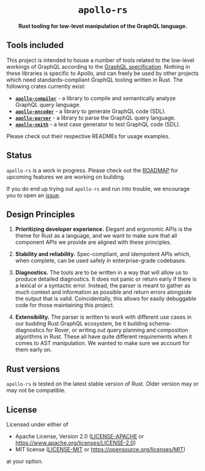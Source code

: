 <div align="center">
  <h1><code>apollo-rs</code></h1>

  <p>
    <strong>Rust tooling for low-level manipulation of the GraphQL language.</strong>
  </p>
</div>

## Tools included

This project is intended to house a number of tools related to the low-level
workings of GraphQL according to the [GraphQL specification]. Nothing in
these libraries is specific to Apollo, and can freely be used by other
projects which need standards-compliant GraphQL tooling written in Rust. The
following crates currently exist:

* [**`apollo-compiler`**](crates/apollo-compiler/) - a library to compile and semantically analyze GraphQL query language.
* [**`apollo-encoder`**](crates/apollo-encoder) - a library to generate GraphQL code (SDL).
* [**`apollo-parser`**](crates/apollo-parser) - a library to parse the GraphQL query language.
* [**`apollo-smith`**](crates/apollo-smith) - a test case generator to test GraphQL code (SDL).

Please check out their respective READMEs for usage examples.

## Status
`apollo-rs` is a work in progress. Please check out the
[ROADMAP](ROADMAP.md) for upcoming features we are working on building.

If you do end up trying out `apollo-rs` and run into trouble, we encourage you 
to open an [issue].

## Design Principles
1. **Prioritizing developer experience.** Elegant and ergonomic APIs is the
theme for Rust as a language, and we want to make sure that all component APIs
we provide are aligned with these principles.

2. **Stability and reliability.** Spec-compliant, and idempotent APIs which,
when complete, can be used safely in enterprise-grade codebases.

3. **Diagnostics.** The tools are to be written in a way that will allow us to
produce detailed diagnostics. It does not panic or return early if there is a
lexical or a syntactic error. Instead, the parser is meant to gather as much
context and information as possible and return errors alongside the output that
is valid. Coincidentally, this allows for easily debuggable code for those
maintaining this project.

4. **Extensibility.** The parser is written to work with different use cases in
our budding Rust GraphQL ecosystem, be it building schema-diagnostics for Rover,
or writing out query planning and composition algorithms in Rust. These all have
quite different requirements when it comes to AST manipulation. We wanted to
make sure we account for them early on.

## Rust versions

`apollo-rs` is tested on the latest stable version of Rust.
Older version may or may not be compatible.

## License
Licensed under either of

- Apache License, Version 2.0 ([LICENSE-APACHE](LICENSE-APACHE) or https://www.apache.org/licenses/LICENSE-2.0)
- MIT license ([LICENSE-MIT](LICENSE-MIT) or https://opensource.org/licenses/MIT)

at your option.

[issue]: https://github.com/apollographql/apollo-rs/issues/new/choose
[GraphQL specification]: https://spec.graphql.org/October2021
